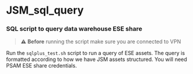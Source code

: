 # JSM_sql_query



### SQL script to query data warehouse ESE share

> :warning: **Before** running the script make sure you are connected to VPN

Run the `sqlplus_test.sh` script to run a query of ESE assets.
The query is formatted according to how we have JSM assets structured.
You will need PSAM ESE share credentials.
